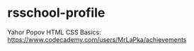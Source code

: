 # rsschool-profile
Yahor Popov
HTML CSS Basics: https://www.codecademy.com/users/MrLaPka/achievements
